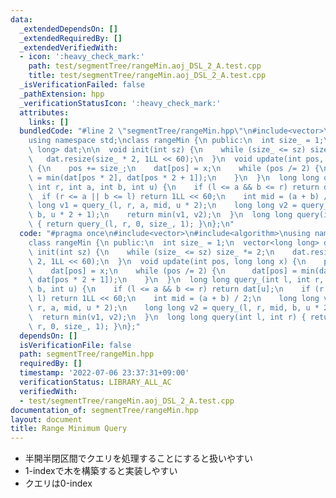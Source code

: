 ```yaml
---
data:
  _extendedDependsOn: []
  _extendedRequiredBy: []
  _extendedVerifiedWith:
  - icon: ':heavy_check_mark:'
    path: test/segmentTree/rangeMin.aoj_DSL_2_A.test.cpp
    title: test/segmentTree/rangeMin.aoj_DSL_2_A.test.cpp
  _isVerificationFailed: false
  _pathExtension: hpp
  _verificationStatusIcon: ':heavy_check_mark:'
  attributes:
    links: []
  bundledCode: "#line 2 \"segmentTree/rangeMin.hpp\"\n#include<vector>\n#include<algorithm>\n\
    using namespace std;\nclass rangeMin {\n public:\n  int size_ = 1;\n  vector<long\
    \ long> dat;\n\n  void init(int sz) {\n    while (size_ <= sz) size_ *= 2;\n \
    \   dat.resize(size_ * 2, 1LL << 60);\n  }\n  void update(int pos, long long x)\
    \ {\n    pos += size_;\n    dat[pos] = x;\n    while (pos /= 2) {\n      dat[pos]\
    \ = min(dat[pos * 2], dat[pos * 2 + 1]);\n    }\n  }\n  long long query_(int l,\
    \ int r, int a, int b, int u) {\n    if (l <= a && b <= r) return dat[u];\n  \
    \  if (r <= a || b <= l) return 1LL << 60;\n    int mid = (a + b) / 2;\n    long\
    \ long v1 = query_(l, r, a, mid, u * 2);\n    long long v2 = query_(l, r, mid,\
    \ b, u * 2 + 1);\n    return min(v1, v2);\n  }\n  long long query(int l, int r)\
    \ { return query_(l, r, 0, size_, 1); }\n};\n"
  code: "#pragma once\n#include<vector>\n#include<algorithm>\nusing namespace std;\n\
    class rangeMin {\n public:\n  int size_ = 1;\n  vector<long long> dat;\n\n  void\
    \ init(int sz) {\n    while (size_ <= sz) size_ *= 2;\n    dat.resize(size_ *\
    \ 2, 1LL << 60);\n  }\n  void update(int pos, long long x) {\n    pos += size_;\n\
    \    dat[pos] = x;\n    while (pos /= 2) {\n      dat[pos] = min(dat[pos * 2],\
    \ dat[pos * 2 + 1]);\n    }\n  }\n  long long query_(int l, int r, int a, int\
    \ b, int u) {\n    if (l <= a && b <= r) return dat[u];\n    if (r <= a || b <=\
    \ l) return 1LL << 60;\n    int mid = (a + b) / 2;\n    long long v1 = query_(l,\
    \ r, a, mid, u * 2);\n    long long v2 = query_(l, r, mid, b, u * 2 + 1);\n  \
    \  return min(v1, v2);\n  }\n  long long query(int l, int r) { return query_(l,\
    \ r, 0, size_, 1); }\n};"
  dependsOn: []
  isVerificationFile: false
  path: segmentTree/rangeMin.hpp
  requiredBy: []
  timestamp: '2022-07-06 23:37:31+09:00'
  verificationStatus: LIBRARY_ALL_AC
  verifiedWith:
  - test/segmentTree/rangeMin.aoj_DSL_2_A.test.cpp
documentation_of: segmentTree/rangeMin.hpp
layout: document
title: Range Minimum Query
---
```


- 半開半閉区間でクエリを処理することにすると扱いやすい
- 1-indexで木を構築すると実装しやすい
- クエリは0-index
